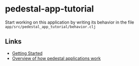 # pedestal-app-tutorial

Start working on this application by writing its behavior in the file
`app/src/pedestal_app_tutorial/behavior.clj`

## Links

* [Getting Started](https://github.com/pedestal/pedestal/tree/master/app#usage)
* [Overview of how pedestal applications work](http://pedestal.io/documentation/application-overview/)
